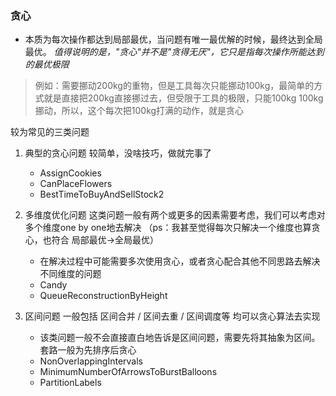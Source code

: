 ### 贪心
- 本质为每次操作都达到局部最优，当问题有唯一最优解的时候，最终达到全局最优。
    *值得说明的是，"贪心"并不是"贪得无厌"，它只是指每次操作所能达到的最优极限*
> 例如：需要挪动200kg的重物，但是工具每次只能挪动100kg，最简单的方式就是直接把200kg直接挪过去，但受限于工具的极限，只能100kg 100kg挪动，所以，这个每次把100kg打满的动作，就是贪心

较为常见的三类问题 
1. 典型的贪心问题
    较简单，没啥技巧，做就完事了
    - AssignCookies
    - CanPlaceFlowers
    - BestTimeToBuyAndSellStock2
    
2. 多维度优化问题
    这类问题一般有两个或更多的因素需要考虑，我们可以考虑对多个维度one by one地去解决 （ps：我甚至觉得每次只解决一个维度也算贪心，也符合 局部最优->全局最优）
    * 在解决过程中可能需要多次使用贪心，或者贪心配合其他不同思路去解决不同维度的问题
    - Candy
    - QueueReconstructionByHeight
    
3. 区间问题
    一般包括 区间合并 / 区间去重 / 区间调度等 均可以贪心算法去实现
    * 该类问题一般不会直接直白地告诉是区间问题，需要先将其抽象为区间。套路一般为先排序后贪心
    - NonOverlappingIntervals
    - MinimumNumberOfArrowsToBurstBalloons
    - PartitionLabels